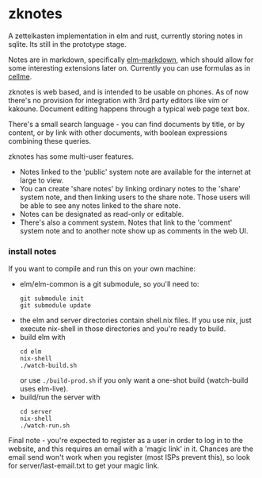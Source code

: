 # zknotes

A zettelkasten implementation in elm and rust, currently storing notes in sqlite.  Its still in the prototype stage.

Notes are in markdown, specifically [elm-markdown](https://package.elm-lang.org/packages/dillonkearns/elm-markdown/latest/), which should allow for some interesting extensions later on.  Currently you can use formulas as in [cellme](https://github.com/bburdette/cellme/).

zknotes is web based, and is intended to be usable on phones.  As of now there's no provision for integration with 3rd party editors like vim or kakoune.  Document editing happens through a typical web page text box.

There's a small search language - you can find documents by title, or by content, or by link with other documents, with boolean expressions combining these queries.

zknotes has some multi-user features.  
 - Notes linked to the 'public' system note are available for the internet at large to view.  
 - You can create 'share notes' by linking ordinary notes to the 'share' system note, and then linking users to the share note.  Those users will be able to see any notes linked to the share note.  
 - Notes can be designated as read-only or editable.  
 - There's also a comment system.  Notes that link to the 'comment' system note and to another note show up as comments in the web UI.

### install notes

If you want to compile and run this on your own machine:

- elm/elm-common is a git submodule, so you'll need to:
  ```
  git submodule init
  git submodule update
  ```
- the elm and server directories contain shell.nix files.  If you use nix, just execute nix-shell in those directories and you're ready to build.
- build elm with 
  ```
  cd elm
  nix-shell
  ./watch-build.sh
  ```
  or use `./build-prod.sh` if you only want a one-shot build (watch-build uses elm-live).
- build/run the server with
  ```
  cd server
  nix-shell
  ./watch-run.sh
  ```

Final note - you're expected to register as a user in order to log in to the website, and this requires an email with a 'magic link' in it.  Chances are the email send won't work when you register (most ISPs prevent this), so look for server/last-email.txt to get your magic link.
